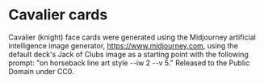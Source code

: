 # Cavalier cards

Cavalier (knight) face cards were generated using the Midjourney artificial intelligence image generator, https://www.midjourney.com, using the default deck's Jack of Clubs image as a starting point with the following prompt: "on horseback line art style --iw 2 --v 5." Released to the Public Domain under CC0.

